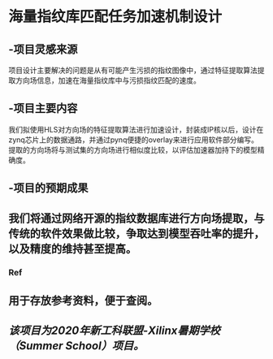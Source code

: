 # 海量指纹库匹配任务加速机制设计
## -项目灵感来源
项目设计主要解决的问题是从有可能产生污损的指纹图像中，通过特征提取算法提取方向场信息，加速在海量指纹库中与污损指纹匹配的速度。
## -项目主要内容
我们拟使用HLS对方向场的特征提取算法进行加速设计，封装成IP核以后，设计在zynq芯片上的数据通路，并通过pynq便捷的overlay来进行应用软件部分编写。提取的方向场将与测试集的方向场进行相似度比较，以评估加速器加持下的模型精确度。
## -项目的预期成果
我们将通过网络开源的指纹数据库进行方向场提取，与传统的软件效果做比较，争取达到模型吞吐率的提升，以及精度的维持甚至提高。
---
### Ref
用于存放参考资料，便于查阅。
---
## *该项目为2020年新工科联盟-Xilinx暑期学校（Summer School）项目。*
